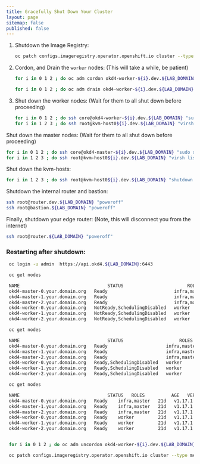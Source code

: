 ```yaml
---
title: Gracefully Shut Down Your Cluster
layout: page
sitemap: false
published: false
---
```


1. Shutdown the Image Registry:

   ```bash
   oc patch configs.imageregistry.operator.openshift.io cluster --type merge --patch '{"spec":{"managementState":"Removed"}}'
   ```

1. Cordon, and Drain the `worker` nodes:  (This will take a while, be patient)

   ```bash
   for i in 0 1 2 ; do oc adm cordon okd4-worker-${i}.dev.${LAB_DOMAIN} ; done

   for i in 0 1 2 ; do oc adm drain okd4-worker-${i}.dev.${LAB_DOMAIN} --ignore-daemonsets --force --grace-period=60 --delete-emptydir-data; done
   ```

1. Shut down the worker nodes: (Wait for them to all shut down before proceeding)

   ```bash
   for i in 0 1 2 ; do ssh core@okd4-worker-${i}.dev.${LAB_DOMAIN} "sudo shutdown -h now"; done
   for i in 1 2 3 ; do ssh root@kvm-host0${i}.dev.${LAB_DOMAIN} "virsh list --all" ; done
   ```

Shut down the master nodes: (Wait for them to all shut down before proceeding)

   ```bash
   for i in 0 1 2 ; do ssh core@okd4-master-${i}.dev.${LAB_DOMAIN} "sudo shutdown -h now"; done
   for i in 1 2 3 ; do ssh root@kvm-host0${i}.dev.${LAB_DOMAIN} "virsh list --all" ; done
   ```

Shut down the kvm-hosts:

   ```bash
   for i in 1 2 3 ; do ssh root@kvm-host0${i}.dev.${LAB_DOMAIN} "shutdown -h now" ; done
   ```

Shutdown the internal router and bastion:

   ```bash
   ssh root@router.dev.${LAB_DOMAIN} "poweroff"
   ssh root@bastion.${LAB_DOMAIN} "poweroff"
   ```

Finally, shutdown your edge router: (Note, this will disconnect you from the internet)

   ```bash
   ssh root@router.${LAB_DOMAIN} "poweroff"
   ```

### Restarting after shutdown:

   ```bash
    oc login -u admin  https://api.okd4.${LAB_DOMAIN}:6443

    oc get nodes

    NAME                                 STATUS                        ROLES          AGE   VERSION
    okd4-master-0.your.domain.org   Ready                         infra,master   21d   v1.17.1
    okd4-master-1.your.domain.org   Ready                         infra,master   21d   v1.17.1
    okd4-master-2.your.domain.org   Ready                         infra,master   21d   v1.17.1
    okd4-worker-0.your.domain.org   NotReady,SchedulingDisabled   worker         21d   v1.17.1
    okd4-worker-1.your.domain.org   NotReady,SchedulingDisabled   worker         21d   v1.17.1
    okd4-worker-2.your.domain.org   NotReady,SchedulingDisabled   worker         21d   v1.17.1

    oc get nodes

    NAME                                 STATUS                     ROLES          AGE   VERSION
    okd4-master-0.your.domain.org   Ready                      infra,master   21d   v1.17.1
    okd4-master-1.your.domain.org   Ready                      infra,master   21d   v1.17.1
    okd4-master-2.your.domain.org   Ready                      infra,master   21d   v1.17.1
    okd4-worker-0.your.domain.org   Ready,SchedulingDisabled   worker         21d   v1.17.1
    okd4-worker-1.your.domain.org   Ready,SchedulingDisabled   worker         21d   v1.17.1
    okd4-worker-2.your.domain.org   Ready,SchedulingDisabled   worker         21d   v1.17.1

    oc get nodes

    NAME                                 STATUS   ROLES          AGE   VERSION
    okd4-master-0.your.domain.org   Ready    infra,master   21d   v1.17.1
    okd4-master-1.your.domain.org   Ready    infra,master   21d   v1.17.1
    okd4-master-2.your.domain.org   Ready    infra,master   21d   v1.17.1
    okd4-worker-0.your.domain.org   Ready    worker         21d   v1.17.1
    okd4-worker-1.your.domain.org   Ready    worker         21d   v1.17.1
    okd4-worker-2.your.domain.org   Ready    worker         21d   v1.17.1


    for i in 0 1 2 ; do oc adm uncordon okd4-worker-${i}.dev.${LAB_DOMAIN} ; done

    oc patch configs.imageregistry.operator.openshift.io cluster --type merge --patch '{"spec":{"managementState":"Managed"}}'
   ```
